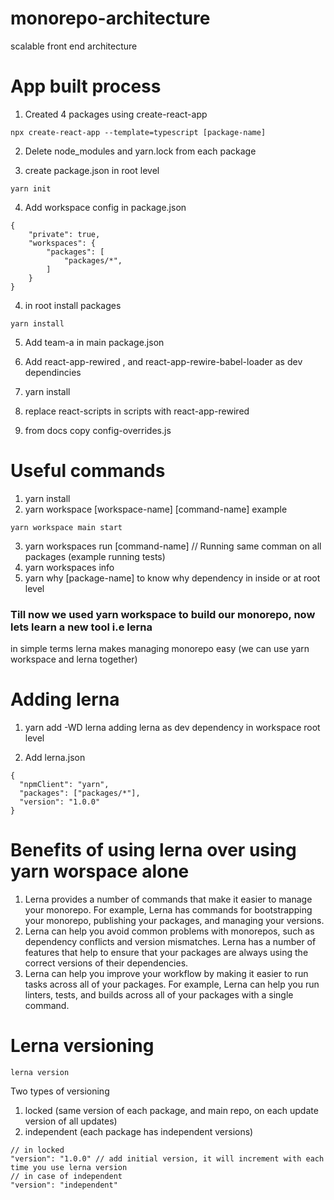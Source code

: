 # monorepo-architecture

scalable front end architecture

# App built process

1. Created 4 packages using create-react-app

```
npx create-react-app --template=typescript [package-name]
```

2. Delete node_modules and yarn.lock from each package

3. create package.json in root level

```
yarn init
```

4. Add workspace config in package.json

```
{
    "private": true,
    "workspaces": {
        "packages": [
            "packages/*",
        ]
    }
}
```

4. in root install packages

```
yarn install
```

5. Add team-a in main package.json
6. Add react-app-rewired , and react-app-rewire-babel-loader as dev dependincies
7. yarn install
8. replace react-scripts in scripts with react-app-rewired

9. from docs copy config-overrides.js

# Useful commands

1. yarn install
2. yarn workspace [workspace-name] [command-name]
   example

```
yarn workspace main start
```

3. yarn workspaces run [command-name]
   // Running same comman on all packages (example running tests)
4. yarn workspaces info
5. yarn why [package-name]
   to know why dependency in inside or at root level

### Till now we used yarn workspace to build our monorepo, now lets learn a new tool i.e lerna

in simple terms lerna makes managing monorepo easy (we can use yarn workspace and lerna together)

# Adding lerna

1. yarn add -WD lerna
   adding lerna as dev dependency in workspace root level

2. Add lerna.json

```
{
  "npmClient": "yarn",
  "packages": ["packages/*"],
  "version": "1.0.0"
}

```

# Benefits of using lerna over using yarn worspace alone

1. Lerna provides a number of commands that make it easier to manage your monorepo. For example, Lerna has commands for bootstrapping your monorepo, publishing your packages, and managing your versions.
2. Lerna can help you avoid common problems with monorepos, such as dependency conflicts and version mismatches. Lerna has a number of features that help to ensure that your packages are always using the correct versions of their dependencies.
3. Lerna can help you improve your workflow by making it easier to run tasks across all of your packages. For example, Lerna can help you run linters, tests, and builds across all of your packages with a single command.

# Lerna versioning

```
lerna version
```

Two types of versioning

1. locked (same version of each package, and main repo, on each update version of all updates)
2. independent (each package has independent versions)

```
// in locked
"version": "1.0.0" // add initial version, it will increment with each time you use lerna version
// in case of independent
"version": "independent"
```
